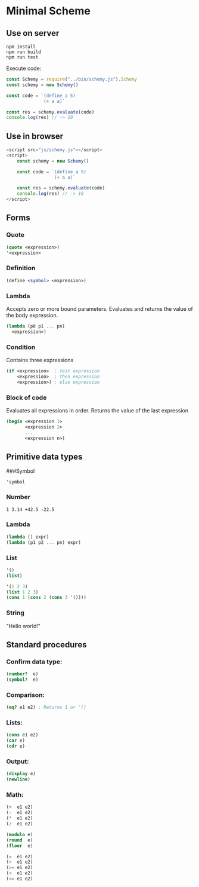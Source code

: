 # Minimal Scheme

## Use on  server

    npm install
    npm run build
    npm run test

Execute code:

```javascript
const Schemy = require("../bin/schemy.js").Schemy
const schemy = new Schemy()

const code = `(define a 5)
              (+ a a)`

const res = schemy.evaluate(code)
console.log(res) // -> 10
```

## Use in browser

```javascript
<script src="js/schemy.js"></script>
<script>
	const schemy = new Schemy()

	const code = `(define a 5)
	              (+ a a)`

	const res = schemy.evaluate(code)
	console.log(res) // -> 10
</script>
```

## Forms

### Quote
```scheme
(quote <expression>)
'<expression>
```

### Definition

```scheme
(define <symbol> <expression>)
```

### Lambda
Accepts zero or more bound parameters.
Evaluates and returns the value of the body expression.

```scheme
(lambda (p0 p1 ... pn)
  <expression>)
```

### Condition
Contains three expressions

```scheme
(if <expression>  ; test expression
    <expression>  ; then expression
    <expression>) ; else expression
```

### Block of code
Evaluates all expressions in order.
Returns the value of the last expression

```scheme
(begin <expression 1>
       <expression 2>
       ...
       <expression n>)
```

## Primitive data types

###Symbol

`'symbol`

### Number

`1 3.14 +42.5 -22.5`

### Lambda

```scheme
(lambda () expr)
(lambda (p1 p2 ... pn) expr)
```

### List

```scheme
'()
(list)

'(1 2 3)
(list 1 2 3)
(cons 1 (cons 2 (cons 3 '())))
```

### String

"Hello world!"

## Standard procedures

### Confirm data type:
```scheme
(number?  e)
(symbol?  e)
```

### Comparison:

```scheme
(eq? e1 e2) ; Returns 1 or '()
```

### Lists:

```scheme
(cons e1 e2)
(car e)
(cdr e)
```

### Output:

```scheme
(display e)
(newline)
```

### Math:

```scheme
(+  e1 e2)
(-  e1 e2)
(*  e1 e2)
(/  e1 e2)

(modulo e)
(round  e)
(floor  e)

(=  e1 e2)
(>  e1 e2)
(>= e1 e2)
(<  e1 e2)
(<= e1 e2)
```
